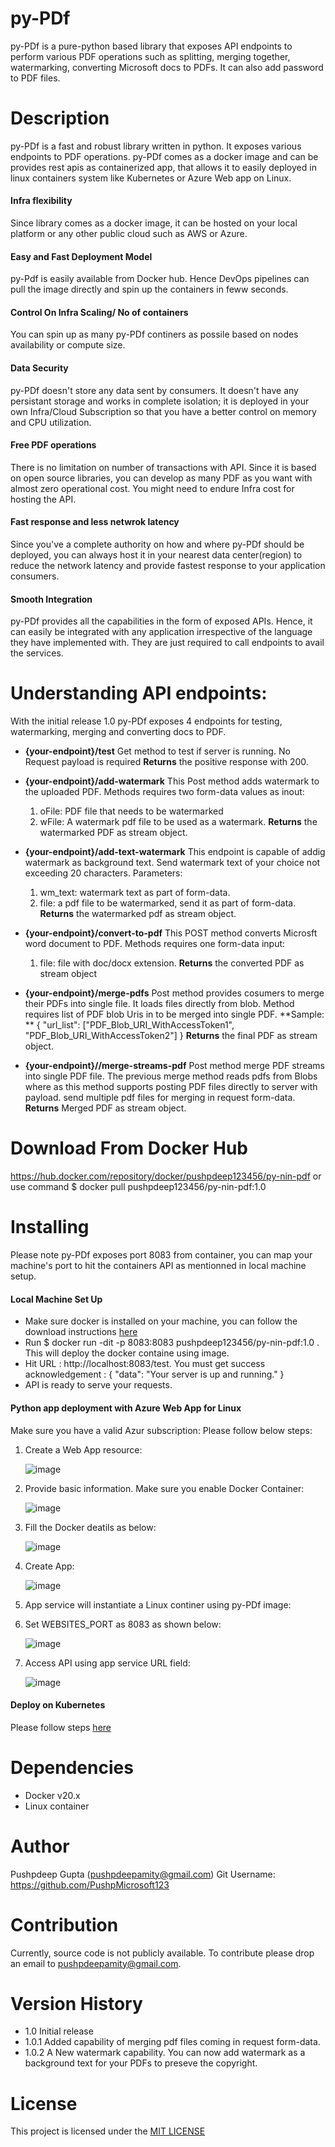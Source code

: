 # py-PDf
py-PDf is a pure-python based library that exposes API endpoints to perform various PDF operations such as splitting, merging together, watermarking, converting Microsoft docs to PDFs. It can also add password to PDF files.

# Description
py-PDf is a fast and robust library written in python. It exposes various endpoints to PDF operations. py-PDf comes as a docker image and can be provides rest apis as containerized app, that allows it to easily deployed in linux containers system like Kubernetes or Azure Web app on Linux. 

#### Infra flexibility
Since library comes as a docker image, it can be hosted on your local platform or any other public cloud such as AWS or Azure. 

#### Easy and Fast Deployment Model
py-Pdf is easily available from Docker hub. Hence DevOps pipelines can pull the image directly and spin up the containers in feww seconds. 

#### Control On Infra Scaling/ No of containers
You can spin up as many py-PDf continers as possile based on nodes availability or compute size.

#### Data Security
py-PDf doesn't store any data sent by consumers. It doesn't have any persistant storage and works in complete isolation; it is deployed in your own Infra/Cloud Subscription so that you have a better control on memory and CPU utilization.

#### Free PDF operations
There is no limitation on number of transactions with API. Since it is based on open source libraries, you can develop as many PDF as you want with almost zero operational cost.
You might need to endure Infra cost for hosting the API.

#### Fast response and less netwrok latency
Since you've a complete authority on how and where py-PDf should be deployed, you can always host it in your nearest data center(region) to reduce the network latency and provide fastest response to your application consumers.

#### Smooth Integration
py-PDf provides all the capabilities in the form of exposed APIs. Hence, it can easily be integrated with any application irrespective of the language they have implemented with. They are just required to call endpoints to avail the services.

# Understanding API endpoints:
 With the initial release 1.0 py-PDf exposes 4 endpoints for testing, watermarking, merging and converting docs to PDF.

- **{your-endpoint}/test**
 Get method to test if server is running. No Request payload is required
 **Returns** the positive response with 200.

- **{your-endpoint}/add-watermark**
 This Post method adds watermark to the uploaded PDF. Methods requires two form-data values as inout:
  1. oFile: PDF file that needs to be watermarked
  2. wFile: A watermark pdf file to be used as a watermark.
  **Returns** the watermarked PDF as stream object.

- **{your-endpoint}/add-text-watermark**
   This endpoint is capable of addig watermark as background text. Send watermark text of your choice not exceeding 20 characters. Parameters:
   1. wm_text: watermark text as part of form-data.
   2. file: a pdf file to be watermarked, send it as part of form-data.
 **Returns** the watermarked pdf as stream object.

- **{your-endpoint}/convert-to-pdf**
 This POST method converts Microsft word document to PDF.
 Methods requires one form-data input:
  1. file: file with doc/docx extension.
**Returns** the converted PDF as stream object

- **{your-endpoint}/merge-pdfs**
 Post method provides cosumers to merge their PDFs into single file. It loads files directly from blob. Method requires list of PDF blob Uris in to be merged into single PDF.
 **Sample: ** {
    "url_list": ["PDF_Blob_URI_WithAccessToken1", "PDF_Blob_URI_WithAccessToken2"]
}
**Returns** the final PDF as stream object.

- **{your-endpoint}//merge-streams-pdf**
 Post method merge PDF streams into single PDF file. The previous merge method reads pdfs from Blobs where as this method supports posting PDF files directly to server with payload. send multiple pdf files for merging in request form-data.
 **Returns** Merged PDF as stream object.
 
# Download From Docker Hub
  https://hub.docker.com/repository/docker/pushpdeep123456/py-nin-pdf
  or use command $ docker pull pushpdeep123456/py-nin-pdf:1.0
# Installing
Please note py-PDf exposes port 8083 from container, you can map your machine's port to hit the containers API as mentionned in local machine setup.

#### Local Machine Set Up
 - Make sure docker is installed on your machine, you can follow the download instructions [here](https://docs.docker.com/get-docker/)
 - Run $ docker run -dit -p 8083:8083 pushpdeep123456/py-nin-pdf:1.0 . This will deploy the docker containe using image.
 - Hit URL : http://localhost:8083/test. You must get success acknowledgement :
 {
    "data": "Your server is up and running."
 }
 - API is ready to serve your requests.
#### Python app deployment with Azure Web App for Linux
Make sure you have a valid Azur subscription:
Please follow below steps:
 1. Create a Web App resource:

    ![image](https://user-images.githubusercontent.com/45087848/114273519-f210d400-9a37-11eb-84b2-d55758bfd070.png)
 2. Provide basic information. Make sure you enable Docker Container:
 
    ![image](https://user-images.githubusercontent.com/45087848/114273687-af9bc700-9a38-11eb-82b7-aac9d1ca2397.png)
 3. Fill the Docker deatils as below:
 
    ![image](https://user-images.githubusercontent.com/45087848/114273738-ee318180-9a38-11eb-93c7-0c83306d2a1e.png)
 4. Create App:
 
    ![image](https://user-images.githubusercontent.com/45087848/114273831-49637400-9a39-11eb-8c13-9964366cfc5e.png) 
 5. App service will instantiate a Linux continer using py-PDf image:
 
 6. Set WEBSITES_PORT as 8083 as shown below:
 
    ![image](https://user-images.githubusercontent.com/45087848/114274001-1d94be00-9a3a-11eb-9d53-86a36992a645.png)
 7. Access API using app service URL field:
 
    ![image](https://user-images.githubusercontent.com/45087848/114274091-73696600-9a3a-11eb-9e5d-9a846f53f0e5.png)

#### Deploy on Kubernetes
Please follow steps [here](https://docs.docker.com/desktop/kubernetes/)

# Dependencies
- Docker v20.x
- Linux container

# Author
 Pushpdeep Gupta (pushpdeepamity@gmail.com)
 Git Username: https://github.com/PushpMicrosoft123

# Contribution
 Currently, source code is not publicly available. To contribute please drop an email to pushpdeepamity@gmail.com.
# Version History
- 1.0 Initial release
- 1.0.1 Added capability of merging pdf files coming in request form-data.
- 1.0.2 A New watermark capability. You can now add watermark as a background text for your PDFs to preseve the copyright. 

# License
This project is licensed under the [MIT LICENSE](https://choosealicense.com/licenses/mit/)

